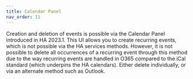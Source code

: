 ```yaml
---
title: Calendar Panel
nav_order: 11
---
```


Creation and deletion of events is possible via the Calendar Panel introduced in HA 2023.1. This UI allows you to create recurring events, which is not possible via the HA services methods. However, it is not possible to delete all occurrences of a recurring event through this method due to the way recurring events are handled in O365 compared to the iCal standard (which underpins the HA calendars). Either delete individually, or via an alternate method such as Outlook.